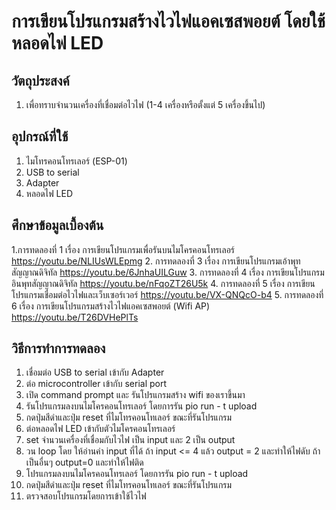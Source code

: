 # การเขียนโปรแกรมสร้างไวไฟแอคเซสพอยต์ โดยใช้หลอดไฟ LED
## วัตถุประสงค์
1. เพื่อทราบจำนวนเครื่องที่เชื่อมต่อไวไฟ (1-4 เครื่องหรือตั้งแต่ 5 เครื่องขึ้นไป)
## อุปกรณ์ที่ใช้
1. ไมโทรคอนโทรเลอร์ (ESP-01)
2. USB to serial
3. Adapter
4. หลอดไฟ LED 
## ศึกษาข้อมูลเบื้องต้น
1.การทดลองที่ 1 เรื่อง การเขียนโปรแกรมเพื่อรันบนไมโครคอนโทรเลอร์ https://youtu.be/NLIUsWLEpmg
2. การทดลองที่ 3 เรื่อง การเขียนโปรแกรมเอ้าพุทสัญญาณดิจิทัล https://youtu.be/6JnhaUILGuw
3. การทดลองที่ 4 เรื่อง การเขียนโปรแกรมอินพุทสัญญาณดิจิทัล https://youtu.be/nFqoZT26U5k
4. การทดลองที่ 5 เรื่อง การเขียนโปรแกรมเชื่อมต่อไวไฟและเว็บเซอร์เวอร์ https://youtu.be/VX-QNQcO-b4
5. การทดลองที่ 6 เรื่อง การเขียนโปรแกรมสร้างไวไฟแอคเซสพอยต์ (Wifi AP) https://youtu.be/T26DVHePlTs
## วิธีการทำการทดลอง
1. เชื่อมต่อ USB to serial เข้ากับ Adapter
2. ต่อ microcontroller เข้ากับ serial port
3. เปิด command prompt และ รันโปรแกรมสร้าง wifi ของเราขึ้นมา
4. รันโปรแกรมลงบนไมโครคอนโทรเลอร์ โดยการรัน pio run - t upload
5. กดปุ่มสีดำและปุ่ม reset ที่ไมโทรคอนโทเลอร์ ขณะที่รันโปรแกรม
6. ต่อหลอดไฟ LED เข้ากับตัวไมโครคอนโทรเลอร์
7. set จำนวนเครื่องที่เชื่อมกับไวไฟ เป็น input และ 2 เป็น output
8. วน loop โดย ให้อ่านค่า input ที่ได้ 
ถ้า input <= 4 แล้ว output  = 2 และทำให้ไฟดับ ถ้าเป็นอื่นๆ output=0 และทำให้ไฟติด
9. โปรแกรมลงบนไมโครคอนโทรเลอร์ โดยการรัน pio run - t upload
10. กดปุ่มสีดำและปุ่ม reset ที่ไมโทรคอนโทเลอร์ ขณะที่รันโปรแกรม
11. ตรวจสอบโปรแกรมโดยการเข้าใช้ไวไฟ 
